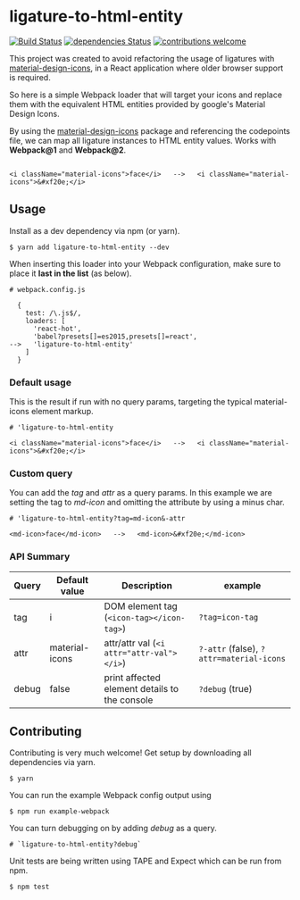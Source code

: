 # ligature-to-html-entity

[![Build Status](https://travis-ci.org/sam7r/ligature-to-html-entity.svg?branch=master)](https://travis-ci.org/sam7r/ligature-to-html-entity)
[![dependencies Status](https://david-dm.org/sam7r/ligature-to-html-entity/status.svg)](https://david-dm.org/sam7r/ligature-to-html-entity)
[![contributions welcome](https://img.shields.io/badge/contributions-welcome-brightgreen.svg?style=flat)](https://github.com/dwyl/esta/issues)  

This project was created to avoid refactoring the usage of ligatures with [material-design-icons](https://github.com/google/material-design-icons), in a React application where older browser support is required.  

So here is a simple Webpack loader that will target your icons and replace them with the equivalent HTML entities provided by google's Material Design Icons.  

By using the [material-design-icons](https://github.com/google/material-design-icons) package and referencing the codepoints file, we can map all ligature instances to HTML entity values. Works with **Webpack@1** and **Webpack@2**.

```

<i className="material-icons">face</i>   -->   <i className="material-icons">&#xf20e;</i>

```


## Usage
Install as a dev dependency via npm (or yarn).
```
$ yarn add ligature-to-html-entity --dev
```

When inserting this loader into your Webpack configuration, make sure to place it **last in the list** (as below). 

```
# webpack.config.js

  {
    test: /\.js$/,
    loaders: [
      'react-hot',
      'babel?presets[]=es2015,presets[]=react',
-->   'ligature-to-html-entity'
    ]
  }
```

### Default usage
This is the result if run with no query params, targeting the typical material-icons element markup.
```
# 'ligature-to-html-entity

<i className="material-icons">face</i>   -->   <i className="material-icons">&#xf20e;</i>
```

### Custom query
You can add the *tag* and *attr* as a query params. In this example we are setting the tag to *md-icon* and omitting the attribute by using a minus char.  
```
# 'ligature-to-html-entity?tag=md-icon&-attr

<md-icon>face</md-icon>   -->   <md-icon>&#xf20e;</md-icon>
```

### API Summary

| Query         | Default value  | Description                                          | example                                     |
| ------------- |----------------| -----                                                | ------------                                |
| tag           | i              | DOM element tag (`<icon-tag></icon-tag>`)              | `?tag=icon-tag`                             |
| attr          | material-icons | attr/attr val (`<i attr="attr-val"></i>`)  | `?-attr` (false), `?attr=material-icons`     |
| debug         | false          | print affected element details to the console | `?debug` (true)                             |


## Contributing
Contributing is very much welcome! Get setup by downloading all dependencies via yarn.
```
$ yarn 
```

You can run the example Webpack config output using
```
$ npm run example-webpack
```

You can turn debugging on by adding *debug* as a query.
```
# `ligature-to-html-entity?debug`
```

Unit tests are being written using TAPE and Expect which can be run from npm.
```
$ npm test
```



  